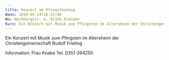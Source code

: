 ```yaml
---
title: Konzert am Pfingstmontag
Wann: 2010-05-24T16:15:00
Wo: Wachbergstr. 6, 01326 Dresden
Kurz: Ein Konzert mit Musik zum Pfingsten im Altersheim der Christengemeinschaft Rudolf Frieling
---
```


Ein Konzert mit Musik zum Pfingsten im Altersheim der Christengemeinschaft Rudolf Frieling

Information:
Frau Knabe
Tel. 0351-264250